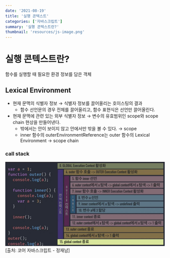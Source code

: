 ```yaml
---
date: '2021-08-19'
title: '실행 콘텍스트'
categories: ['자바스크립트']
summary: '실행 콘텍스트란?'
thumbnail: 'resources/js-image.png'
---
```


# 실행 콘텍스트란?

함수를 실행할 때 필요한 환경 정보를 담은 객체

## Lexical Environment

- 현재 문맥의 식별자 정보 → 식별자 정보를 끌어올리는 호이스팅의 결과
  - 함수 선언문의 경우 전체를 끌어올리고, 함수 표현식은 선언만 끌어올린다.
- 현재 문맥에 관련 있는 외부 식별자 정보 → 변수의 유효범위인 scope와 scope chain 현상을 만들어낸다.
  - 밖에서는 안이 보이지 않고 안에서만 밖을 볼 수 있다. → scope
  - inner 함수의 outerEnvironmentReference는 outer 함수의 Lexical Environment → scope chain

### call stack

![실행 콘텍스트](resources/execution_context.png)
[출처: 코어 자바스크립트 - 정재남]
